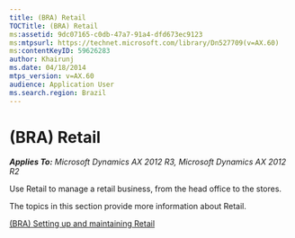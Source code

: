 ```yaml
---
title: (BRA) Retail
TOCTitle: (BRA) Retail
ms:assetid: 9dc07165-c0db-47a7-91a4-dfd673ec9123
ms:mtpsurl: https://technet.microsoft.com/library/Dn527709(v=AX.60)
ms:contentKeyID: 59626283
author: Khairunj
ms.date: 04/18/2014
mtps_version: v=AX.60
audience: Application User
ms.search.region: Brazil
---
```


# (BRA) Retail 


_**Applies To:** Microsoft Dynamics AX 2012 R3, Microsoft Dynamics AX 2012 R2_

Use Retail to manage a retail business, from the head office to the stores.

The topics in this section provide more information about Retail.

[(BRA) Setting up and maintaining Retail](bra-setting-up-and-maintaining-retail.md)

  


